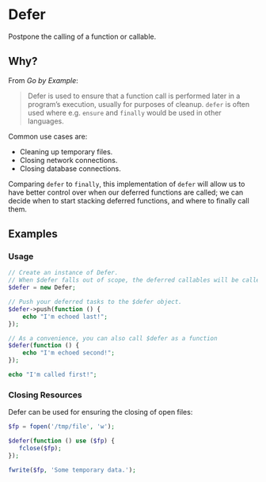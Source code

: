 # Defer

Postpone the calling of a function or callable.


## Why?

From _Go by Example_:

> Defer is used to ensure that a function call is performed later in a program’s execution, usually for purposes of cleanup. 
> `defer` is often used where e.g. `ensure` and `finally` would be used in other languages.

Common use cases are:
* Cleaning up temporary files.
* Closing network connections.
* Closing database connections.

Comparing `defer` to `finally`, this implementation of `defer` will allow us to have better control over when our
deferred functions are called; we can decide when to start stacking deferred functions, and where to finally call them.


## Examples

### Usage

```php
// Create an instance of Defer.
// When $defer falls out of scope, the deferred callables will be called in reverse order.
$defer = new Defer;

// Push your deferred tasks to the $defer object.
$defer->push(function () {
    echo "I'm echoed last!";
});

// As a convenience, you can also call $defer as a function
$defer(function () {
    echo "I'm echoed second!";
});

echo "I'm called first!";
```


### Closing Resources

Defer can be used for ensuring the closing of open files:

```php
$fp = fopen('/tmp/file', 'w');

$defer(function () use ($fp) {
   fclose($fp);
});

fwrite($fp, 'Some temporary data.');
```
